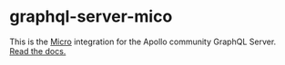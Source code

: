 # graphql-server-mico

This is the [Micro](https://github.com/zeit/micro) integration for the Apollo community GraphQL Server. [Read the docs.](http://dev.apollodata.com/tools/apollo-server/index.html)
